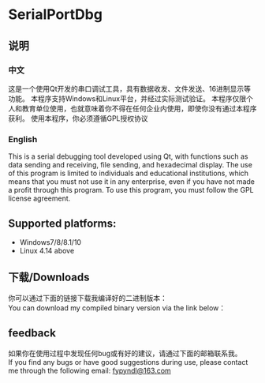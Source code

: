 # SerialPortDbg
## 说明
### 中文
这是一个使用Qt开发的串口调试工具，具有数据收发、文件发送、16进制显示等功能。
本程序支持Windows和Linux平台，并经过实际测试验证。
本程序仅限个人和教育单位使用，也就意味着你不得在任何企业内使用，即使你没有通过本程序获利。
使用本程序，你必须遵循GPL授权协议
### English
This is a serial debugging tool developed using Qt, with functions such as data sending and receiving, file sending, and hexadecimal display.
The use of this program is limited to individuals and educational institutions, which means that you must not use it in any enterprise, even if you have not made a profit through this program.
To use this program, you must follow the GPL license agreement.
## Supported platforms:
* Windows7/8/8.1/10
* Linux 4.14 above
## 下载/Downloads
你可以通过下面的链接下载我编译好的二进制版本：  
You can download my compiled binary version via the link below：


## feedback
如果你在使用过程中发现任何bug或有好的建议，请通过下面的邮箱联系我。  
If you find any bugs or have good suggestions during use, please contact me through the following email:
fypyndl@163.com
